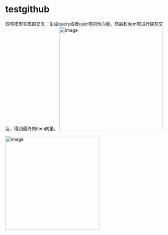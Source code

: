 # testgithub


双塔模型实现前交叉：生成query或者user塔的伪向量，然后和item塔进行提前交互，得到最终的item向量。
<img width="329" alt="image" src="https://github.com/user-attachments/assets/5bb93e6d-9804-4c98-a406-50e39fee122a">

<img width="299" alt="image" src="https://github.com/user-attachments/assets/f6f6d8dd-d3a6-44d1-9674-94c41b1e6bca">

